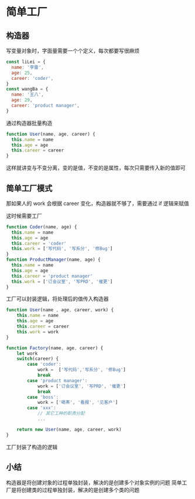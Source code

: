 # 简单工厂

## 构造器

写变量对象时，字面量需要一个个定义，每次都要写很麻烦

```js
const liLei = {
  name: '李雷',
  age: 25,
  career: 'coder',
}
const wangBa = {
  name: '王八',
  age: 29,
  career: 'product manager',
}
```

通过构造器批量构造

```js
function User(name, age, career) {
  this.name = name
  this.age = age
  this.career = career
}
```

这样就讲变与不变分离，变的是值，不变的是属性，每次只需要传入新的值即可

## 简单工厂模式

那如果人的 work 会根据 career 变化，构造器就不够了，需要通过 if 逻辑来赋值

这时候需要工厂

```js
function Coder(name, age) {
  this.name = name
  this.age = age
  this.career = 'coder'
  this.work = ['写代码', '写系分', '修Bug']
}
function ProductManager(name, age) {
  this.name = name
  this.age = age
  this.career = 'product manager'
  this.work = ['订会议室', '写PRD', '催更']
}
```

工厂可以封装逻辑，将处理后的值传入构造器

```js
function User(name , age, career, work) {
    this.name = name
    this.age = age
    this.career = career
    this.work = work
}

function Factory(name, age, career) {
    let work
    switch(career) {
        case 'coder':
            work =  ['写代码','写系分', '修Bug']
            break
        case 'product manager':
            work = ['订会议室', '写PRD', '催更']
            break
        case 'boss':
            work = ['喝茶', '看报', '见客户']
        case 'xxx':
            // 其它工种的职责分配
            ...

    return new User(name, age, career, work)
}
```

工厂封装了构造的逻辑

## 小结

构造器是将创建对象的过程单独封装，解决的是创建多个对象实例的问题
简单工厂是将创建类的过程单独封装，解决的是创建多个类的问题
